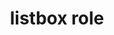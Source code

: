 ---
{
  "title": "listbox role",
  "description": "A widget that allows the user to select one or more items from a list of choices. See related combobox and list.",
  "category": "aria",
  "keywords": [
    "listbox role"
  ],
  "last_test_date": "2020-10-01",
  "test_results_url": "https://a11ysupport.io/tech/aria/listbox_role",
  "test_url": "https://a11ysupport.io/tech/aria/listbox_role",
  "notes_by_num": {
    "1": "Didn't convey its role",
    "2": "Didn't convey its name"
  },
  "stats": {
    "jaws": {
      "chrome": {
        "86": "y"
      },
      "ie": {
        "11": "y"
      },
      "firefox": {
        "82": "y"
      }
    },
    "narrator": {
      "edge": {
        "86": "a #1"
      }
    },
    "nvda": {
      "chrome": {
        "86": "y"
      },
      "firefox": {
        "82": "y"
      }
    },
    "talkback": {
      "and_chr": {
        "86": "y"
      }
    },
    "vo_ios": {
      "ios_saf": {
        "14.2": "a #2"
      }
    },
    "vo_macos": {
      "safari": {
        "14.0": "y"
      }
    },
    "orca": {
      "firefox": {
        "82": "y"
      }
    },
    "dragon_win": {
      "chrome": {
        "87": "u"
      }
    },
    "va_and": {
      "and_chr": {
        "87": "u"
      }
    },
    "vc_macos": {
      "safari": {
        "14.0.1": "u"
      }
    },
    "vc_ios": {
      "ios_saf": {
        "14.2": "u"
      }
    },
    "wsr": {
      "chrome": {
        "87": "u"
      }
    }
  },
  "links": {
    "ARIA spec for listbox": "https://www.w3.org/TR/wai-aria-1.1/#listbox"
  }
}
---